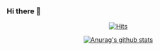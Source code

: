 ### Hi there 👋

<div align=center>
	
 [![Hits](https://hits.seeyoufarm.com/api/count/incr/badge.svg?url=https%3A%2F%2Fgithub.com%2FRyokanMaster&count_bg=%23989C91&title_bg=%23F7EED3&icon=nintendoswitch.svg&icon_color=%23E9456C&title=Hits&edge_flat=false)](https://hits.seeyoufarm.com)
	
[![Anurag's github stats](https://github-readme-stats.vercel.app/api?username=RyokanMaster&show_icons=true&theme=onedark)](https://github.com/anuraghazra/github-readme-stats)
  </div>
